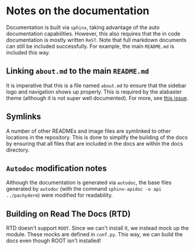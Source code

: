 # Notes on the documentation

Documentation is built via `sphinx`, taking advantage of the auto documentation capabilities. However, this
also requires that the in code documentation is mostly written `ReST`. Note that full markdown documents can
still be included successfully. For example, the main `README.md` is included this way.

## Linking `about.md` to the main `README.md`

It is imperative that this is a file named `about.md` to ensure that the sidebar logo and navigation shows up
properly. This is required by the alabaster theme (although it is not super well documented). For more, see
[this issue](https://github.com/bitprophet/alabaster/issues/86).

## Symlinks

A number of other READMEs and image files are symlinked to other locations in the repository. This is done to
simplify the building of the docs by ensuring that all files that are included in the docs are within the docs
directory.

## `Autodoc` modification notes

Although the documentation is generated via `autodoc`, the base files generated by `autodoc` (with the command
`sphinx-apidoc -o api ../pachyderm`) were modified for readability.

## Building on Read The Docs (RTD)

RTD doesn't support `ROOT`. Since we can't install it, we instead mock up the module. These mocks are defined
in `conf.py`. This way, we can build the docs even though ROOT isn't installed!
